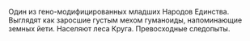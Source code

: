 Один из гено-модифицированных младших Народов Единства. Выглядят как заросшие густым мехом гуманоиды, напоминающие земных йети. Населяют леса Круга. Превосходные следопыты.
